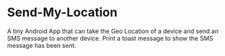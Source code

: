 # Send-My-Location
A tiny Android App that can take the Geo Location of a device and send an SMS message to another device. Print a toast message to show the SMS message has been sent.

